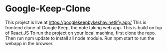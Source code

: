 # Google-Keep-Clone
This project is live at https://googlekeepbykeshav.netlify.app/
This is frontend clone of Google Keep, the note taking web app. This is build on top of React.JS
To run the project on your local machine, first clone the repo. Then run npm update to install all node module. Run npm start to run the webapp in the browser.
